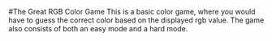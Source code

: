 #The Great RGB Color Game
This is a basic color game, where you would have to guess the correct color based on the displayed rgb value.
The game also consists of both an easy mode and a hard mode.

